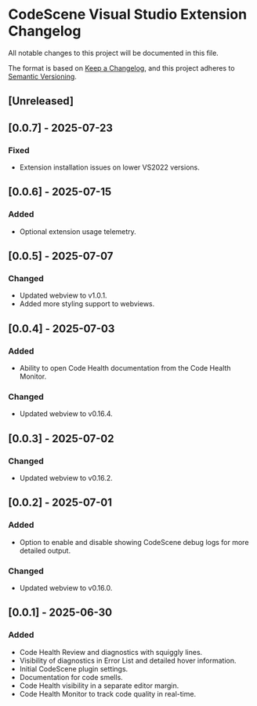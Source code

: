 # CodeScene Visual Studio Extension Changelog

All notable changes to this project will be documented in this file.

The format is based on [Keep a Changelog](https://keepachangelog.com/en/1.1.0/),
and this project adheres to [Semantic Versioning](https://semver.org/spec/v2.0.0.html).

## [Unreleased]

## [0.0.7] - 2025-07-23
### Fixed
- Extension installation issues on lower VS2022 versions.

## [0.0.6] - 2025-07-15
### Added
- Optional extension usage telemetry.

## [0.0.5] - 2025-07-07
### Changed
- Updated webview to v1.0.1.
- Added more styling support to webviews.

## [0.0.4] - 2025-07-03
### Added
- Ability to open Code Health documentation from the Code Health Monitor.
### Changed
- Updated webview to v0.16.4.

## [0.0.3] - 2025-07-02
### Changed
- Updated webview to v0.16.2.

## [0.0.2] - 2025-07-01
### Added
- Option to enable and disable showing CodeScene debug logs for more detailed output.
### Changed
- Updated webview to v0.16.0.

## [0.0.1] - 2025-06-30
### Added
- Code Health Review and diagnostics with squiggly lines.
- Visibility of diagnostics in Error List and detailed hover information.
- Initial CodeScene plugin settings.
- Documentation for code smells.
- Code Health visibility in a separate editor margin.
- Code Health Monitor to track code quality in real-time.
